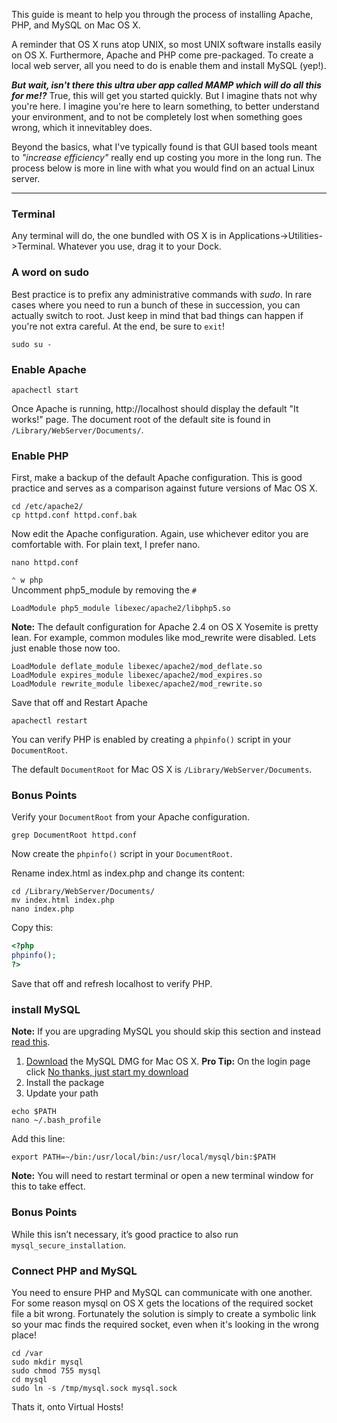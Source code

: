 This guide is meant to help you through the process of installing Apache, PHP, and MySQL on Mac OS X.  

A reminder that OS X runs atop UNIX, so most UNIX software installs easily on OS X. Furthermore, Apache and PHP come pre-packaged. To create a local web server, all you need to do is enable them and install MySQL (yep!).  

**_But wait, isn't there this ultra uber app called MAMP which will do all this for me!?_** True, this will get you started quickly. But I imagine thats not why you're here. I imagine you're here to learn something, to better understand your environment, and to not be completely lost when something goes wrong, which it innevitabley does.  

Beyond the basics, what I've typically found is that GUI based tools meant to *"increase efficiency"* really end up costing you more in the long run. The process below is more in line with what you would find on an actual Linux server.   

---

### Terminal  

Any terminal will do, the one bundled with OS X is in Applications->Utilities->Terminal.  Whatever you use, drag it to your Dock.  

### A word on sudo  

Best practice is to prefix any administrative commands with *sudo*.  In rare cases where you need to run a bunch of these in succession, you can actually switch to root.  Just keep in mind that bad things can happen if you're not extra careful.  At the end, be sure to `exit`!  

```
sudo su -
```

### Enable Apache  

```
apachectl start
```

Once Apache is running, http://localhost should display the default "It works!" page. The document root of the default site is found in `/Library/WebServer/Documents/`.

### Enable PHP  

First, make a backup of the default Apache configuration. This is good practice and serves as a comparison against future versions of Mac OS X.  

```
cd /etc/apache2/
cp httpd.conf httpd.conf.bak
```

Now edit the Apache configuration.  Again, use whichever editor you are comfortable with.  For plain text, I prefer nano.  

```
nano httpd.conf
```

`⌃ w php`  
Uncomment php5_module by removing the `#`  

```
LoadModule php5_module libexec/apache2/libphp5.so
```  

**Note:** The default configuration for Apache 2.4 on OS X Yosemite is pretty lean. For example, common modules like mod_rewrite were disabled.  Lets just enable those now too.  

```
LoadModule deflate_module libexec/apache2/mod_deflate.so
LoadModule expires_module libexec/apache2/mod_expires.so
LoadModule rewrite_module libexec/apache2/mod_rewrite.so
```  

Save that off and Restart Apache  
```
apachectl restart
```

You can verify PHP is enabled by creating a `phpinfo()` script in your `DocumentRoot`.  

The default `DocumentRoot` for Mac OS X is `/Library/WebServer/Documents`.  

### Bonus Points

Verify your `DocumentRoot` from your Apache configuration.  

```
grep DocumentRoot httpd.conf
```

Now create the `phpinfo()` script in your `DocumentRoot`.  

Rename index.html as index.php and change its content:
```
cd /Library/WebServer/Documents/
mv index.html index.php
nano index.php
```  

Copy this:
```php
<?php
phpinfo();
?>
```

Save that off and refresh localhost to verify PHP.  

### install MySQL  

**Note:** If you are upgrading MySQL you should skip this section and instead [read this](http://coolestguidesontheplanet.com/upgrade-mysql-database-5-5-5-6-osx-10-8-mountan-lion/).  

1. [Download](http://dev.mysql.com/downloads/mysql/) the MySQL DMG for Mac OS X.  **Pro Tip:** On the login page click [No thanks, just start my download](http://dev.mysql.com/get/Downloads/MySQL-5.6/mysql-5.6.23-osx10.9-x86_64.dmg)  
2. Install the package
3. Update your path  

```
echo $PATH
nano ~/.bash_profile
```

Add this line:  

```
export PATH=~/bin:/usr/local/bin:/usr/local/mysql/bin:$PATH
```  

**Note:** You will need to restart terminal or open a new terminal window for this to take effect.  

### Bonus Points  

While this isn’t necessary, it’s good practice to also run `mysql_secure_installation`.  

### Connect PHP and MySQL  

You need to ensure PHP and MySQL can communicate with one another. For some reason mysql on OS X gets the locations of the required socket file a bit wrong.  Fortunately the solution is simply to create a symbolic link so your mac finds the required socket, even when it's looking in the wrong place!  

```
cd /var 
sudo mkdir mysql
sudo chmod 755 mysql
cd mysql
sudo ln -s /tmp/mysql.sock mysql.sock
```  

Thats it, onto Virtual Hosts!